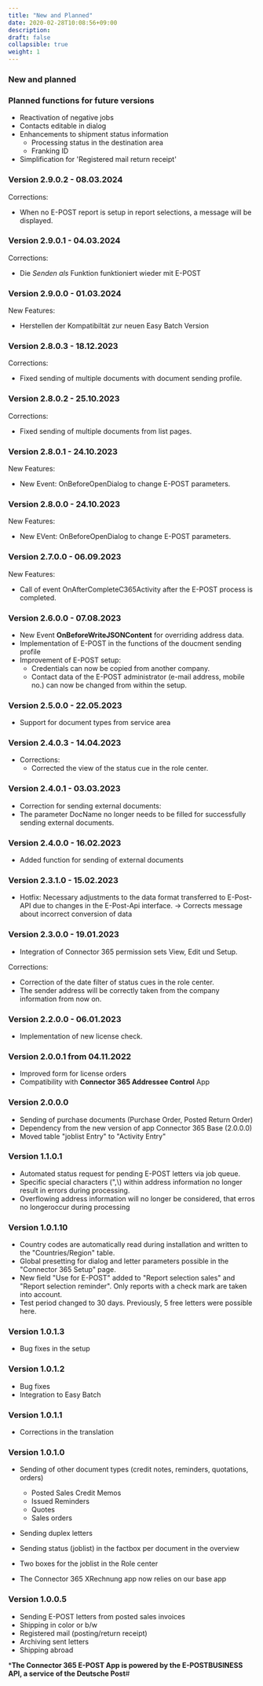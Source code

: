 ```yaml
---
title: "New and Planned"
date: 2020-02-28T10:08:56+09:00
description: 
draft: false
collapsible: true
weight: 1
---
```


### New and planned

### Planned functions for future versions
- Reactivation of negative jobs
- Contacts editable in dialog
- Enhancements to shipment status information
  * Processing status in the destination area
  * Franking ID
- Simplification for 'Registered mail return receipt'

### Version 2.9.0.2 - 08.03.2024
Corrections:
- When no E-POST report is setup in report selections, a message will be displayed.

### Version 2.9.0.1 - 04.03.2024
Corrections:
- Die *Senden als* Funktion funktioniert wieder mit E-POST 

### Version 2.9.0.0 - 01.03.2024
New Features:
- Herstellen der Kompatibiltät zur neuen Easy Batch Version

### Version 2.8.0.3 - 18.12.2023
Corrections:
- Fixed sending of multiple documents with document sending profile.

### Version 2.8.0.2 - 25.10.2023
Corrections:
- Fixed sending of multiple documents from list pages.

### Version 2.8.0.1 - 24.10.2023
New Features:
- New Event: OnBeforeOpenDialog to change E-POST parameters.

### Version 2.8.0.0 - 24.10.2023
New Features:
- New EVent: OnBeforeOpenDialog to change E-POST parameters.

### Version 2.7.0.0 - 06.09.2023
New Features:
- Call of event OnAfterCompleteC365Activity after the E-POST process is completed.

### Version 2.6.0.0 - 07.08.2023
- New Event **OnBeforeWriteJSONContent** for overriding address data.
- Implementation of E-POST in the functions of the doucment sending profile
- Improvement of E-POST setup:
  - Credentials can now be copied from another company.
  - Contact data of the E-POST administrator (e-mail address, mobile no.) can now be changed from within the setup.
### Version 2.5.0.0 - 22.05.2023
- Support for document types from service area

### Version 2.4.0.3 - 14.04.2023
- Corrections:
  - Corrected the view of the status cue in the role center.
### Version 2.4.0.1 - 03.03.2023
- Correction for sending external documents:
 - The parameter DocName no longer needs to be filled for successfully sending external documents.
### Version 2.4.0.0 - 16.02.2023
- Added function for sending of external documents

### Version 2.3.1.0 - 15.02.2023
- Hotfix: Necessary adjustments to the data format transferred to E-Post-API due to changes in the E-Post-Api interface.
  -> Corrects message about incorrect conversion of data

### Version 2.3.0.0 - 19.01.2023
- Integration of Connector 365 permission sets View, Edit und Setup.

Corrections:
- Correction of the date filter of status cues in the role center.
- The sender address will be correctly taken from the company information from now on.

### Version 2.2.0.0 - 06.01.2023
- Implementation of new license check.

### Version 2.0.0.1 from 04.11.2022
 - Improved form for license orders
 - Compatibility with **Connector 365 Addressee Control** App

### Version 2.0.0.0
 - Sending of purchase documents (Purchase Order, Posted Return Order)
 - Dependency from the new version of app Connector 365 Base (2.0.0.0)
 - Moved table "joblist Entry" to "Activity Entry"

### Version 1.1.0.1
- Automated status request for pending E-POST letters via job queue.
- Specific special characters (",\\) within address information no longer result in errors during processing.
- Overflowing address information will no longer be considered, that erros no longeroccur during processing

### Version 1.0.1.10
- Country codes are automatically read during installation and written to the "Countries/Region" table. 
- Global presetting for dialog and letter parameters possible in the "Connector 365 Setup" page. 
- New field "Use for E-POST" added to "Report selection sales" and "Report selection reminder". Only reports with a check mark are taken into account. 
- Test period changed to 30 days. Previously, 5 free letters were possible here. 

### Version 1.0.1.3
- Bug fixes in the setup

### Version 1.0.1.2
- Bug fixes
- Integration to Easy Batch

### Version 1.0.1.1
- Corrections in the translation

### Version 1.0.1.0
- Sending of other document types (credit notes, reminders, quotations, orders)
    - Posted Sales Credit Memos
    - Issued Reminders
    - Quotes
    - Sales orders

- Sending duplex letters
- Sending status (joblist) in the factbox per document in the overview
- Two boxes for the joblist in the Role center
- The Connector 365 XRechnung app now relies on our base app

### Version 1.0.0.5
- Sending E-POST letters from posted sales invoices
- Shipping in color or b/w
- Registered mail (posting/return receipt)
- Archiving sent letters
- Shipping abroad


***The Connector 365 E-POST App is powered by the E-POSTBUSINESS API, a service of the Deutsche Post**#